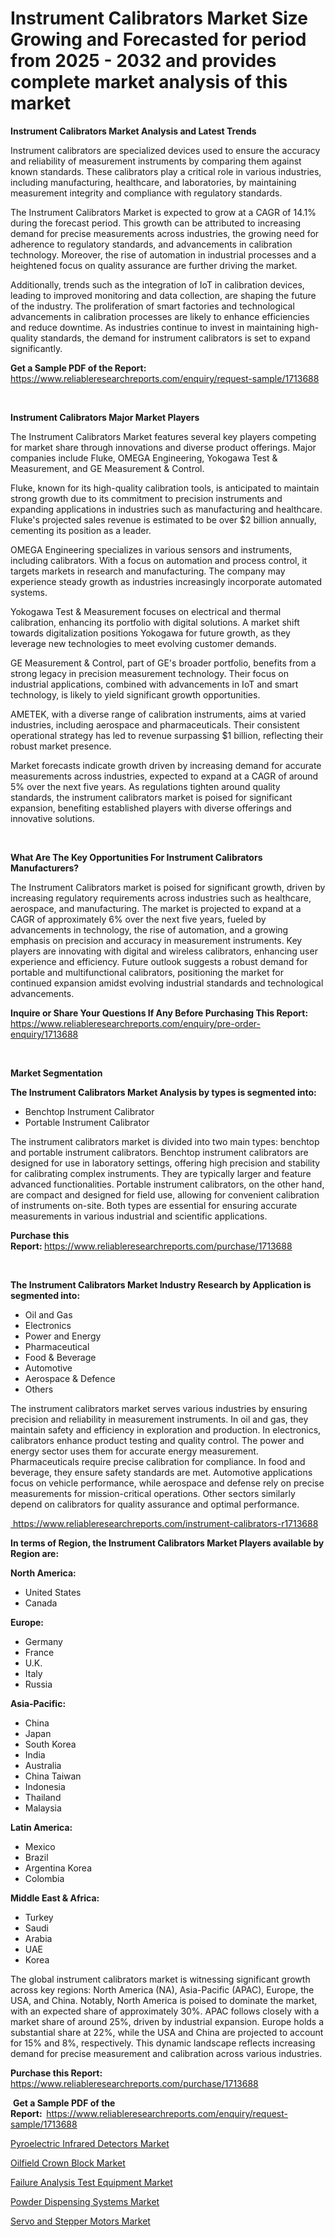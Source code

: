 <p><h1>Instrument Calibrators Market Size Growing and Forecasted for period from 2025 - 2032 and provides complete market analysis of this market</h1></p><p><strong>Instrument Calibrators Market Analysis and Latest Trends</strong></p>
<p><p>Instrument calibrators are specialized devices used to ensure the accuracy and reliability of measurement instruments by comparing them against known standards. These calibrators play a critical role in various industries, including manufacturing, healthcare, and laboratories, by maintaining measurement integrity and compliance with regulatory standards.</p><p>The Instrument Calibrators Market is expected to grow at a CAGR of 14.1% during the forecast period. This growth can be attributed to increasing demand for precise measurements across industries, the growing need for adherence to regulatory standards, and advancements in calibration technology. Moreover, the rise of automation in industrial processes and a heightened focus on quality assurance are further driving the market. </p><p>Additionally, trends such as the integration of IoT in calibration devices, leading to improved monitoring and data collection, are shaping the future of the industry. The proliferation of smart factories and technological advancements in calibration processes are likely to enhance efficiencies and reduce downtime. As industries continue to invest in maintaining high-quality standards, the demand for instrument calibrators is set to expand significantly.</p></p>
<p><strong>Get a Sample PDF of the Report:&nbsp;</strong> <a href="https://www.reliableresearchreports.com/enquiry/request-sample/1713688?utm_campaign=10&utm_medium=2&utm_source=Github&utm_content=ia&utm_term=08042025&utm_id=instrument-calibrators">https://www.reliableresearchreports.com/enquiry/request-sample/1713688</a></p>
<p>&nbsp;</p>
<p><strong>Instrument Calibrators Major Market Players</strong></p>
<p><p>The Instrument Calibrators Market features several key players competing for market share through innovations and diverse product offerings. Major companies include Fluke, OMEGA Engineering, Yokogawa Test & Measurement, and GE Measurement & Control. </p><p>Fluke, known for its high-quality calibration tools, is anticipated to maintain strong growth due to its commitment to precision instruments and expanding applications in industries such as manufacturing and healthcare. Fluke's projected sales revenue is estimated to be over $2 billion annually, cementing its position as a leader.</p><p>OMEGA Engineering specializes in various sensors and instruments, including calibrators. With a focus on automation and process control, it targets markets in research and manufacturing. The company may experience steady growth as industries increasingly incorporate automated systems.</p><p>Yokogawa Test & Measurement focuses on electrical and thermal calibration, enhancing its portfolio with digital solutions. A market shift towards digitalization positions Yokogawa for future growth, as they leverage new technologies to meet evolving customer demands.</p><p>GE Measurement & Control, part of GE's broader portfolio, benefits from a strong legacy in precision measurement technology. Their focus on industrial applications, combined with advancements in IoT and smart technology, is likely to yield significant growth opportunities.</p><p>AMETEK, with a diverse range of calibration instruments, aims at varied industries, including aerospace and pharmaceuticals. Their consistent operational strategy has led to revenue surpassing $1 billion, reflecting their robust market presence.</p><p>Market forecasts indicate growth driven by increasing demand for accurate measurements across industries, expected to expand at a CAGR of around 5% over the next five years. As regulations tighten around quality standards, the instrument calibrators market is poised for significant expansion, benefiting established players with diverse offerings and innovative solutions.</p></p>
<p>&nbsp;</p>
<p><strong>What Are The Key Opportunities For Instrument Calibrators Manufacturers?</strong></p>
<p><p>The Instrument Calibrators market is poised for significant growth, driven by increasing regulatory requirements across industries such as healthcare, aerospace, and manufacturing. The market is projected to expand at a CAGR of approximately 6% over the next five years, fueled by advancements in technology, the rise of automation, and a growing emphasis on precision and accuracy in measurement instruments. Key players are innovating with digital and wireless calibrators, enhancing user experience and efficiency. Future outlook suggests a robust demand for portable and multifunctional calibrators, positioning the market for continued expansion amidst evolving industrial standards and technological advancements.</p></p>
<p><strong>Inquire or Share Your Questions If Any Before Purchasing This Report:</strong> <a href="https://www.reliableresearchreports.com/enquiry/pre-order-enquiry/1713688?utm_campaign=10&utm_medium=2&utm_source=Github&utm_content=ia&utm_term=08042025&utm_id=instrument-calibrators">https://www.reliableresearchreports.com/enquiry/pre-order-enquiry/1713688</a></p>
<p>&nbsp;</p>
<p><strong>Market Segmentation</strong></p>
<p><strong>The Instrument Calibrators Market Analysis by types is segmented into:</strong></p>
<p><ul><li>Benchtop Instrument Calibrator</li><li>Portable Instrument Calibrator</li></ul></p>
<p><p>The instrument calibrators market is divided into two main types: benchtop and portable instrument calibrators. Benchtop instrument calibrators are designed for use in laboratory settings, offering high precision and stability for calibrating complex instruments. They are typically larger and feature advanced functionalities. Portable instrument calibrators, on the other hand, are compact and designed for field use, allowing for convenient calibration of instruments on-site. Both types are essential for ensuring accurate measurements in various industrial and scientific applications.</p></p>
<p><strong>Purchase this Report:&nbsp;</strong><a href="https://www.reliableresearchreports.com/purchase/1713688?utm_campaign=10&utm_medium=2&utm_source=Github&utm_content=ia&utm_term=08042025&utm_id=instrument-calibrators">https://www.reliableresearchreports.com/purchase/1713688</a></p>
<p>&nbsp;</p>
<p><strong>The Instrument Calibrators Market Industry Research by Application is segmented into:</strong></p>
<p><ul><li>Oil and Gas</li><li>Electronics</li><li>Power and Energy</li><li>Pharmaceutical</li><li>Food & Beverage</li><li>Automotive</li><li>Aerospace & Defence</li><li>Others</li></ul></p>
<p><p>The instrument calibrators market serves various industries by ensuring precision and reliability in measurement instruments. In oil and gas, they maintain safety and efficiency in exploration and production. In electronics, calibrators enhance product testing and quality control. The power and energy sector uses them for accurate energy measurement. Pharmaceuticals require precise calibration for compliance. In food and beverage, they ensure safety standards are met. Automotive applications focus on vehicle performance, while aerospace and defense rely on precise measurements for mission-critical operations. Other sectors similarly depend on calibrators for quality assurance and optimal performance.</p></p>
<p><a href="https://www.reliableresearchreports.com/instrument-calibrators-r1713688?utm_campaign=10&utm_medium=2&utm_source=Github&utm_content=ia&utm_term=08042025&utm_id=instrument-calibrators">&nbsp;https://www.reliableresearchreports.com/instrument-calibrators-r1713688</a></p>
<p><strong>In terms of Region, the Instrument Calibrators Market Players available by Region are:</strong></p>
<p>
    <p> <strong> North America: </strong>
        <ul>
            <li>United States</li>
            <li>Canada</li>
        </ul>
        </p> 
    <p> <strong> Europe: </strong>
        <ul>
            <li>Germany</li>
            <li>France</li>
            <li>U.K.</li>
            <li>Italy</li>
            <li>Russia</li>
        </ul>
        </p> 
    <p> <strong> Asia-Pacific: </strong>
        <ul>
            <li>China</li>
            <li>Japan</li>
            <li>South Korea</li>
            <li>India</li>
            <li>Australia</li>
            <li>China Taiwan</li>
            <li>Indonesia</li>
            <li>Thailand</li>
            <li>Malaysia</li>
        </ul>
        </p> 
    <p> <strong> Latin America: </strong>
        <ul>
            <li>Mexico</li>
            <li>Brazil</li>
            <li>Argentina Korea</li>
            <li>Colombia</li>
        </ul>
        </p> 
    <p> <strong> Middle East & Africa: </strong>
        <ul>
            <li>Turkey</li>
            <li>Saudi</li>
            <li>Arabia</li>
            <li>UAE</li>
            <li>Korea</li>
        </ul>
    </p>
    </p>
<p><p>The global instrument calibrators market is witnessing significant growth across key regions: North America (NA), Asia-Pacific (APAC), Europe, the USA, and China. Notably, North America is poised to dominate the market, with an expected share of approximately 30%. APAC follows closely with a market share of around 25%, driven by industrial expansion. Europe holds a substantial share at 22%, while the USA and China are projected to account for 15% and 8%, respectively. This dynamic landscape reflects increasing demand for precise measurement and calibration across various industries.</p></p>
<p><strong>Purchase this Report: </strong><a href="https://www.reliableresearchreports.com/purchase/1713688?utm_campaign=10&utm_medium=2&utm_source=Github&utm_content=ia&utm_term=08042025&utm_id=instrument-calibrators">https://www.reliableresearchreports.com/purchase/1713688</a></p>
<p>&nbsp;<strong>Get a Sample PDF of the Report:&nbsp;&nbsp;</strong><a href="https://www.reliableresearchreports.com/enquiry/request-sample/1713688?utm_campaign=10&utm_medium=2&utm_source=Github&utm_content=ia&utm_term=08042025&utm_id=instrument-calibrators">https://www.reliableresearchreports.com/enquiry/request-sample/1713688</a></p>
<p><strong></strong></p>
<p><p><a href="https://github.com/guzasbahsas/Market-Research-Report-List-1/blob/main/pyroelectric-infrared-detectors-market.md?utm_campaign=10&utm_medium=2&utm_source=Github&utm_content=ia&utm_term=08042025&utm_id=instrument-calibrators">Pyroelectric Infrared Detectors Market</a></p><p><a href="https://github.com/kaniselway4c/Market-Research-Report-List-1/blob/main/oilfield-crown-block-market.md?utm_campaign=10&utm_medium=2&utm_source=Github&utm_content=ia&utm_term=08042025&utm_id=instrument-calibrators">Oilfield Crown Block Market</a></p><p><a href="https://github.com/rokiahgrendy/Market-Research-Report-List-1/blob/main/failure-analysis-test-equipment-market.md?utm_campaign=10&utm_medium=2&utm_source=Github&utm_content=ia&utm_term=08042025&utm_id=instrument-calibrators">Failure Analysis Test Equipment Market</a></p><p><a href="https://github.com/steegwajma22/Market-Research-Report-List-1/blob/main/powder-dispensing-systems-market.md?utm_campaign=10&utm_medium=2&utm_source=Github&utm_content=ia&utm_term=08042025&utm_id=instrument-calibrators">Powder Dispensing Systems Market</a></p><p><a href="https://github.com/nagateyisu29/Market-Research-Report-List-1/blob/main/servo-and-stepper-motors-market.md?utm_campaign=10&utm_medium=2&utm_source=Github&utm_content=ia&utm_term=08042025&utm_id=instrument-calibrators">Servo and Stepper Motors Market</a></p></p>